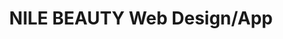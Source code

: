 ---
title: NILE BEAUTY Web Design/App
description: This is a web-app, currently for the beauty/salon companies globally, in place for attending exhibitions in person. 
bodyText: <strong>Problem (What This App Accomplishes)</strong><br>Not only with COVID-19, many people rely on smartphone and web these days to connect with people and businesses. Spending too much money and time on attending exhibitions all over the world can be an hassle.<br><br><strong>The Solution</strong><br>NILE - the online business matching app, without worrying about attending exhibitions in person; chat and grow business relationships from there.<br><strong>The Process</strong><br>I've researched into user persona and designs of many services, both online exhibitions and also social media, such as Facebook, LinkedIn, etc. Online exhibition apps have booths to gather information or even take a break, and in terms of creating as a web-app, it's attainable but needs more engineers. So, instead...we've implemented a Facebook/LinkedIn type of system to be able to chat after businesses are matched based on an article they read or product that they are interested in.The design of the site is primarily based on the color scheme of the logo, which was created even before the production of the site was started. Using Ruby On Rails with Vue, in terms of coding, my role was front-end, and got more strenghs in coding with Vue.js.
img: NILE-BEAUTY.png
alt: KAMI-1
url: https://beauty.nile.inc
---